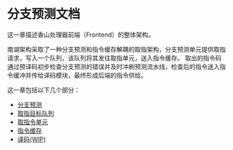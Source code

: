 # 分支预测文档

这一章描述香山处理器前端（Frontend）的整体架构。

南湖架构采取了一种分支预测和指令缓存解耦的取指架构，分支预测单元提供取指请求，写入一个队列，该队列将其发往取指单元，送入指令缓存。
取出的指令码通过预译码初步检查分支预测的错误并及时冲刷预测流水线，检查后的指令送入指令缓冲并传给译码模块，最终形成后端的指令供给。

这一章包括以下几个部分：

* [分支预测](bp.md)
* [取指目标队列](ftq.md)
* [取指令单元](ifu.md)
* [指令缓存](icache.md)
* [译码(WIP)](decode.md)
